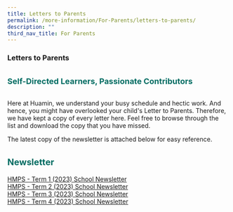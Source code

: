 ```yaml
---
title: Letters to Parents
permalink: /more-information/For-Parents/letters-to-parents/
description: ""
third_nav_title: For Parents
---
```

### **Letters to Parents**

<b style="color:#016C62; font-size:18px; line-height: 3;">Self-Directed Learners, Passionate Contributors</b><br>

Here at Huamin, we understand your busy schedule and hectic work. And hence, you might have overlooked your child's Letter to Parents. Therefore, we have kept a copy of every letter here. Feel free to browse through the list and download the copy that you have missed.  
  
The latest copy of the newsletter is attached below for easy reference.

<b style="color:#016C62; font-size:20px; line-height: 3;">Newsletter</b><br>
[HMPS - Term 1 (2023) School Newsletter](/files/HMPS%20Term%201%202023%20School%20Newsletter.pdf)
<br>
[HMPS - Term 2 (2023) School Newsletter](/files/HMPS%20Term%202%202023%20School%20Newsletter.pdf)
<br>
[HMPS - Term 3 (2023) School Newsletter](/files/hmps%20term%203%202023%20school%20newsletter.pdf)
<br>[HMPS - Term 4 (2023) School Newsletter](/files/hmps%20term%204%202023%20school%20newsletter.pdf)
